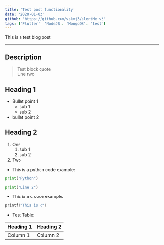 ```yaml
---
title: 'Test post functionality'
date: '2020-01-02'
github: 'https://github.com/vskvj3/alertMe_v2'
tags: ['Flutter', 'NodeJS', 'MongoDB', 'test']
---
```


This is a test blog post
***
## Description
> Test block quote\
> Line two

## Heading 1
- Bullet point 1
  - sub 1
  - sub 2
- bullet point 2

## Heading 2
1. One
   1. sub 1
   2. sub 2
2. Two

- This is a python code example:
```python
print("Python")

print("Line 2")
```

- This is a c code example:
```c
printf("This is c")
```


- Test Table:

|Heading 1|Heading 2|
|---------|---------|
|Column 1 | Column 2|

